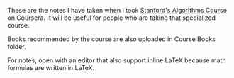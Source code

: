 These are the notes I have taken when I took [Stanford's Algorithms Course](https://www.coursera.org/specializations/algorithms) on Coursera.
It will be useful for people who are taking that specialized course.

Books recommended by the course are also uploaded in Course Books folder.

For notes, open with an editor that also support inline LaTeX because math formulas are written in LaTeX.
